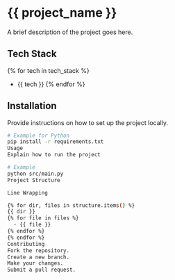 # {{ project_name }}

A brief description of the project goes here.

## Tech Stack

{% for tech in tech_stack %}
- {{ tech }}
{% endfor %}

## Installation

Provide instructions on how to set up the project locally.

```bash
# Example for Python
pip install -r requirements.txt
Usage
Explain how to run the project

# Example
python src/main.py
Project Structure

Line Wrapping

{% for dir, files in structure.items() %}
{{ dir }}
{% for file in files %}
  - {{ file }}
{% endfor %}
{% endfor %}
Contributing
Fork the repository.
Create a new branch.
Make your changes.
Submit a pull request.
